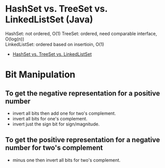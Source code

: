 # HashSet vs. TreeSet vs. LinkedListSet (Java)
HashSet: not ordered, O(1)
TreeSet: ordered, need comparable interface, O(log(n))  
LinkedListSet: ordered based on insertioin, O(1)
* [HashSet vs. TreeSet vs. LinkedListSet](http://www.programcreek.com/2013/03/hashset-vs-treeset-vs-linkedhashset/)


# Bit Manipulation
## To get the negative representation for a positive number
* invert all bits then add one for two's complement.
* invert all bits for one's complement.
* invert just the sign bit for sign/magnitude.

## To get the positive representation for a negative number for two's complement
* minus one then invert all bits for two's complement.
